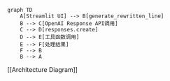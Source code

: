 ```mermaid
graph TD
    A[Streamlit UI] --> B[generate_rewritten_line]
    B --> C[OpenAI Response API调用]
    C --> D[responses.create]
    D --> E[工具函数调用]
    E --> F[处理结果]
    F --> B
    B --> A
```

[[Architecture Diagram]]